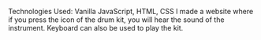 Technologies Used: Vanilla JavaScript, HTML, CSS
I made a website where if you press the icon of the drum kit, you will hear the sound of the instrument. Keyboard can also be used to play the kit.
